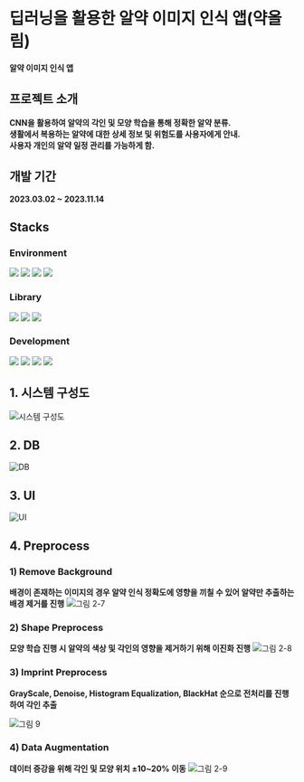 # 딥러닝을 활용한 알약 이미지 인식 앱(약올림)
__알약 이미지 인식 앱__


## 프로젝트 소개
__CNN을 활용하여 알약의 각인 및 모양 학습을 통해 정확한 알약 분류.__  
__생활에서 복용하는 알약에 대한 상세 정보 및 위험도를 사용자에게 안내.__  
__사용자 개인의 알약 일정 관리를 가능하게 함.__


## 개발 기간
__2023.03.02 ~ 2023.11.14__


## Stacks
### Environment
<img src="https://img.shields.io/badge/visualstudiocode-007ACC?style=for-the-badge&logo=visualstudiocode&logoColor=white"> <img src="https://img.shields.io/badge/jupyter-F37626?style=for-the-badge&logo=jupyter&logoColor=white"> <img src="https://img.shields.io/badge/github-181717?style=for-the-badge&logo=github&logoColor=white"> <img src="https://img.shields.io/badge/git-F05032?style=for-the-badge&logo=git&logoColor=white">

### Library
<img src="https://img.shields.io/badge/tensorflow-FF6F00?style=for-the-badge&logo=tensorflow&logoColor=white"> <img src="https://img.shields.io/badge/opencv-5C3EE8?style=for-the-badge&logo=opencv&logoColor=white"> <img src="https://img.shields.io/badge/numpy-013243?style=for-the-badge&logo=numpy&logoColor=white"> 

### Development
<img src="https://img.shields.io/badge/python-3776AB?style=for-the-badge&logo=python&logoColor=white"> <img src="https://img.shields.io/badge/mysql-4479A1?style=for-the-badge&logo=mysql&logoColor=white"> <img src="https://img.shields.io/badge/flask-000000?style=for-the-badge&logo=flask&logoColor=white"> <img src="https://img.shields.io/badge/flutter-02569B?style=for-the-badge&logo=flutter&logoColor=white">

## 1. 시스템 구성도
![시스템 구성도](https://github.com/lhs9975/Pill_Olim/assets/129912761/4b7ccaea-b427-42e2-aad1-cc04953e8b38)

## 2. DB
![DB](https://github.com/lhs9975/Pill_Olim/assets/129912761/f2afc80a-329b-4e39-99fb-dc31ab82227d)

## 3. UI
![UI](https://github.com/lhs9975/Pill_Olim/assets/129912761/a976a85e-0822-46df-b031-ecfa2eb147c5)

## 4. Preprocess
### 1) Remove Background
__배경이 존재하는 이미지의 경우 알약 인식 정확도에 영향을 끼칠 수 있어 알약만 추출하는 배경 제거를 진행__
![그림 2-7](https://github.com/lhs9975/Pill_Olim/assets/129912761/0e21030d-2e4f-4a87-af1c-d71765ba6e81)

### 2) Shape Preprocess
__모양 학습 진행 시 알약의 색상 및 각인의 영향을 제거하기 위해 이진화 진행__
![그림 2-8](https://github.com/lhs9975/Pill_Olim/assets/129912761/aa184188-c86f-47c4-bda8-31e7792ead81)

### 3) Imprint Preprocess
__GrayScale, Denoise, Histogram Equalization, BlackHat 순으로 전처리를 진행하여 각인 추출__  

![그림 9](https://github.com/lhs9975/Pill_Olim/assets/129912761/bf2a1e27-ee69-46f3-bc7a-17192f4f9d2f)

### 4) Data Augmentation
__데이터 증강을 위해 각인 및 모양 위치 ±10~20% 이동__
![그림 2-9](https://github.com/lhs9975/Pill_Olim/assets/129912761/335affbe-9fc6-4994-859a-e303bc3f8bb8)
